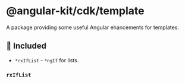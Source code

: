# @angular-kit/cdk/template

A package providing some useful Angular ehancements for templates.

##  🔋 Included
* `*rxIfList` - `*ngIf` for lists.

### `rxIfList`

